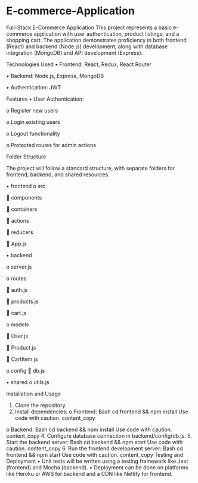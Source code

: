 # E-commerce-Application
Full-Stack E-Commerce Application
This project represents a basic e-commerce application with user authentication, product listings, and a shopping cart. The application demonstrates proficiency in both frontend (React) and backend (Node.js) development, along with database integration (MongoDB) and API development (Express).

Technologies Used
•	Frontend: React, Redux, React Router

•	Backend: Node.js, Express, MongoDB

•	Authentication: JWT

Features
•	User Authentication:

o	Register new users

o	Login existing users

o	Logout functionality

o	Protected routes for admin actions

Folder Structure

The project will follow a standard structure, with separate folders for frontend, backend, and shared resources.


•	frontend
o	src 

	components

	containers

	actions

	reducers

	App.js



•	backend

o	server.js

o	routes 

	auth.js

	products.js

	cart.js

o	models 

	User.js

	Product.js

	CartItem.js

o	config 
	db.js

•	shared
o	utils.js

Installation and Usage
1.	Clone the repository.
2.	Install dependencies:
o	Frontend:
Bash
cd frontend && npm install
Use code with caution.
content_copy

o	Backend:
Bash
cd backend && npm install
Use code with caution.
content_copy
4.	Configure database connection in backend/config/db.js.
5.	Start the backend server:
Bash
cd backend && npm start
Use code with caution.
content_copy
6.	Run the frontend development server:
Bash
cd frontend && npm start
Use code with caution.
content_copy
Testing and Deployment
•	Unit tests will be written using a testing framework like Jest (frontend) and Mocha (backend).
•	Deployment can be done on platforms like Heroku or AWS for backend and a CDN like Netlify for frontend.
